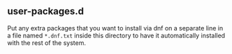 ## user-packages.d

Put any extra packages that you want to install via dnf on a separate line in a
file named `*.dnf.txt` inside this directory to have it automatically installed
with the rest of the system.
